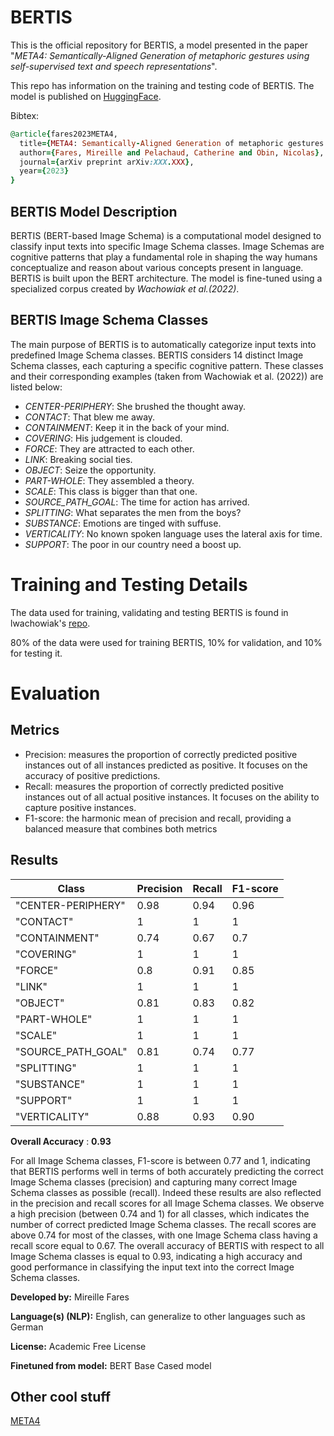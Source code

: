 # BERTIS
This is the official repository for BERTIS, a model presented in the paper "*META4: Semantically-Aligned Generation of metaphoric gestures using self-supervised text and speech representations*".

This repo has information on the training and testing code of BERTIS. The model is published on [HuggingFace](https://huggingface.co/mireillfares/BERTIS).

Bibtex:
```ruby
@article{fares2023META4,
  title={META4: Semantically-Aligned Generation of metaphoric gestures using self-supervised text and speech representations},
  author={Fares, Mireille and Pelachaud, Catherine and Obin, Nicolas},
  journal={arXiv preprint arXiv:XXX.XXX},
  year={2023}
}
```

## BERTIS Model Description
BERTIS (BERT-based Image Schema) is a computational model designed to classify input texts into specific Image Schema classes. Image Schemas are cognitive patterns that play a fundamental role in shaping the way humans conceptualize and reason about various concepts present in language. BERTIS is built upon the BERT architecture. The model is fine-tuned using a specialized corpus created by *Wachowiak et al.(2022)*.

## BERTIS Image Schema Classes
The main purpose of BERTIS is to automatically categorize input texts into predefined Image Schema classes. BERTIS considers 14 distinct Image Schema classes, each capturing a specific cognitive pattern. These classes and their corresponding examples (taken from Wachowiak et al. (2022)) are listed below:
- *CENTER-PERIPHERY*: She brushed the thought away.
- *CONTACT*: That blew me away.
- *CONTAINMENT*: Keep it in the back of your mind.
- *COVERING*: His judgement is clouded.
- *FORCE*: They are attracted to each other.
- *LINK*: Breaking social ties.
- *OBJECT*: Seize the opportunity.
- *PART-WHOLE*: They assembled a theory.
- *SCALE*: This class is bigger than that one.
- *SOURCE_PATH_GOAL*: The time for action has arrived.
- *SPLITTING*: What separates the men from the boys?
- *SUBSTANCE*: Emotions are tinged with suffuse.
- *VERTICALITY*: No known spoken language uses the lateral axis for time.
- *SUPPORT*: The poor in our country need a boost up.


<!-- ### Model Sources [optional] --
- **Repository:** [More Information Needed]
- **Paper [optional]:** [More Information Needed]
- **Demo [optional]:** [More Information Needed]>
## Uses
<!-- Address questions around how the model is intended to be used, including the foreseeable users of the model and those affected by the model. -->
<!-- ### Direct Use This section is for the model use without fine-tuning or plugging into a larger ecosystem/app. [More Information Needed] -->
<!-- ### Downstream Use [optional] This section is for the model use when fine-tuned for a task, or when plugged into a larger ecosystem/app [More Information Needed] -->
<!-- ### Out-of-Scope Use This section addresses misuse, malicious use, and uses that the model will not work well for. [More Information Needed] -->
<!-- ## Bias, Risks, and Limitations This section is meant to convey both technical and sociotechnical limitations. [More Information Needed] -->
<!-- ### Recommendations This section is meant to convey recommendations with respect to the bias, risk, and technical limitations. Users (both direct and downstream) should be made aware of the risks, biases and limitations of the model. More information needed for further recommendations.
-->
<!-- ## How to Get Started with the Model
Use the code below to get started with the model.-->

# Training and Testing Details
The data used for training, validating and testing BERTIS is found in lwachowiak's [repo](https://github.com/lwachowiak/Systematic-Analysis-of-Image-Schemas-through-Explainable-Multilingual-Language-Models/blob/main/Data/Image%20Schemas%20English%20and%20German.csv). 

80% of the data were used for training BERTIS, 10% for validation, and 10% for testing it.
<!-- ### Training Procedure  This relates heavily to the Technical Specifications. Content here should link to that section when it is relevant to the training procedure. -->
<!-- #### Preprocessing [optional]
[More Information Needed]-->
<!--  #### Training Hyperparameters
- **Training regime:** [More Information Needed] <!--fp32, fp16 mixed precision, bf16 mixed precision, bf16 non-mixed precision, fp16 non-mixed precision, fp8 mixed precision 
#### Speeds, Sizes, Times [optional]
-->
<!-- This section provides information about throughput, start/end time, checkpoint size if relevant, etc. 
[More Information Needed]-->
# Evaluation
## Metrics
- Precision: measures the proportion of correctly predicted positive instances out of all instances predicted as positive. It focuses on the accuracy of positive predictions.
- Recall: measures the proportion of correctly predicted positive instances out of all actual positive instances. It focuses on the ability to capture positive instances.
- F1-score: the harmonic mean of precision and recall, providing a balanced measure that combines both metrics

## Results

|       Class      | Precision | Recall | F1-score |
| ---------------- | --------- | ------ | -------- |
|"CENTER-PERIPHERY"|    0.98   |  0.94  |   0.96   |
|"CONTACT"         |    1      |  1     |   1      |
|"CONTAINMENT"     |    0.74   |  0.67  |   0.7    |
|"COVERING"        |    1      |  1     |   1      |
|"FORCE"           |    0.8    |  0.91  |   0.85   |
|"LINK"            |    1      |  1     |   1      |
|"OBJECT"          |    0.81   |  0.83  |   0.82   |
|"PART-WHOLE"      |    1      |  1     |   1      |
|"SCALE"           |    1      |  1     |   1      |
|"SOURCE_PATH_GOAL"|    0.81   |  0.74  |   0.77   |
|"SPLITTING"       |    1      |  1     |   1      |
|"SUBSTANCE"       |    1      |  1     |   1      |
|"SUPPORT"         |    1      |  1     |   1      |
|"VERTICALITY"     |    0.88   |  0.93  |   0.90   |

**Overall Accuracy** : **0.93** 

For all Image Schema classes, F1-score is between 0.77 and 1, indicating that BERTIS performs well in terms of both accurately predicting the correct Image Schema classes (precision) and capturing many correct Image Schema classes as possible (recall). Indeed these results are also reflected in the precision and recall scores for all Image Schema classes. We observe a high precision (between 0.74 and 1) for all classes, which indicates the number of correct predicted
Image Schema classes. The recall scores are above 0.74 for most of the classes, with one Image Schema class having a recall score equal to 0.67. The overall accuracy of BERTIS with respect to all Image Schema classes is equal to 0.93, indicating a high accuracy and good performance in classifying the input text into the correct Image Schema classes. 



**Developed by:** Mireille Fares

**Language(s) (NLP):** English, can generalize to other languages such as German

**License:** Academic Free License

**Finetuned from model:** BERT Base Cased model

## Other cool stuff
[META4](https://github.com/mireillefares/META4/blob/main/README.md)
